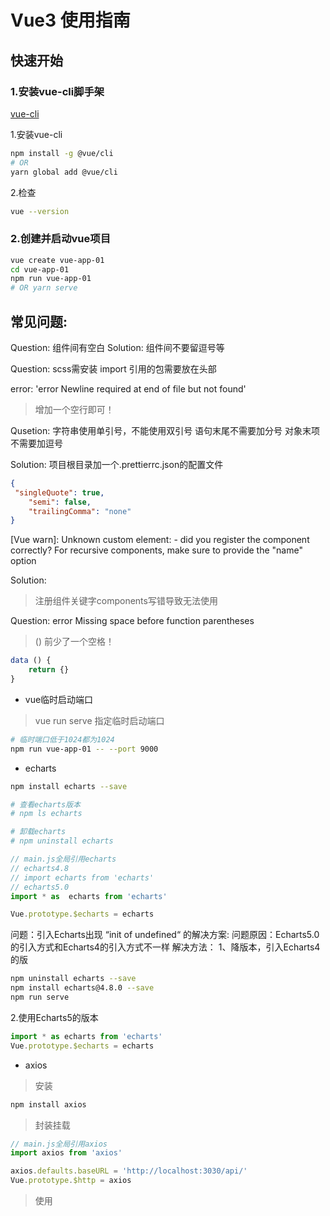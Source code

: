 # Vue3 使用指南

## 快速开始


### 1.安装vue-cli脚手架

[vue-cli](https://cli.vuejs.org/zh/guide/installation.html)

1.安装vue-cli

```sh
npm install -g @vue/cli
# OR
yarn global add @vue/cli
```

2.检查

```sh
vue --version
```

### 2.创建并启动vue项目

```sh
vue create vue-app-01
cd vue-app-01
npm run vue-app-01
# OR yarn serve
```

## 常见问题:

Question: 组件间有空白
Solution: 组件间不要留逗号等

Question: scss需安装
import 引用的包需要放在头部

error: 'error  Newline required at end of file but not found'
> 增加一个空行即可！

Qusetion:
字符串使用单引号，不能使用双引号
语句末尾不需要加分号
对象末项不需要加逗号

Solution:
项目根目录加一个.prettierrc.json的配置文件

```json
{
 "singleQuote": true,
    "semi": false,
    "trailingComma": "none"
}
```

[Vue warn]: Unknown custom element: <chart> - did you register the component correctly? For recursive components, make sure to provide the "name" option

Solution:
> 注册组件关键字components写错导致无法使用

Question:
error  Missing space before function parentheses
> () 前少了一个空格！

```js
data () {
    return {}
}
```

* vue临时启动端口

> vue run serve 指定临时启动端口

```sh
# 临时端口低于1024都为1024
npm run vue-app-01 -- --port 9000
```

* echarts

```sh
npm install echarts --save

# 查看echarts版本
# npm ls echarts

# 卸载echarts
# npm uninstall echarts
```

```js
// main.js全局引用echarts
// echarts4.8
// import echarts from 'echarts'
// echarts5.0
import * as  echarts from 'echarts'

Vue.prototype.$echarts = echarts
```


问题：引入Echarts出现 “init of undefined“ 的解决方案:
问题原因：Echarts5.0的引入方式和Echarts4的引入方式不一样
解决方法：
1、降版本，引入Echarts4的版
```sh
npm uninstall echarts --save
npm install echarts@4.8.0 --save
npm run serve
```
2.使用Echarts5的版本
```js
import * as echarts from 'echarts'
Vue.prototype.$echarts = echarts
```

* axios

> 安装

```sh
npm install axios
```

> 封装挂载

```js
// main.js全局引用axios
import axios from 'axios'

axios.defaults.baseURL = 'http://localhost:3030/api/'
Vue.prototype.$http = axios
```

> 使用



